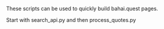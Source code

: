 These scripts can be used to quickly build bahai.quest pages.

Start with search_api.py and then process_quotes.py
